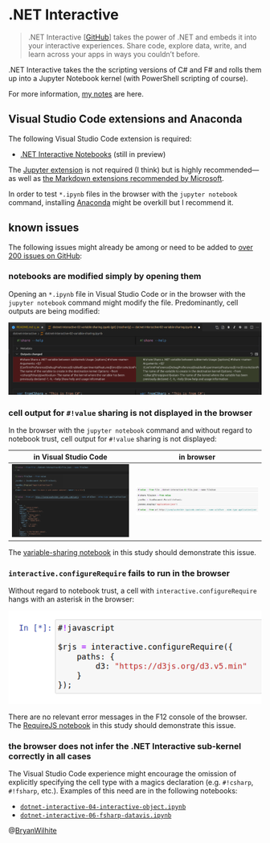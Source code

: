 # .NET Interactive

>.NET Interactive [[GitHub](https://github.com/dotnet/interactive)] takes the power of .NET and embeds it into your interactive experiences. Share code, explore data, write, and learn across your apps in ways you couldn’t before.

.NET Interactive takes the the scripting versions of C# and F# and rolls them up into a Jupyter Notebook kernel (with PowerShell scripting of course).

For more information, [my notes](./dotnet-interactive.ipynb) are here.

## Visual Studio Code extensions and Anaconda

The following Visual Studio Code extension is required:

- [.NET Interactive Notebooks](https://marketplace.visualstudio.com/items?itemName=ms-dotnettools.dotnet-interactive-vscode) (still in preview)

The [Jupyter extension](https://marketplace.visualstudio.com/items?itemName=ms-toolsai.jupyter) is not required (I think) but is highly recommended—as well as [the Markdown extensions recommended by Microsoft](https://code.visualstudio.com/Docs/languages/markdown).

In order to test `*.ipynb` files in the browser with the `jupyter notebook` command, installing [Anaconda](https://www.anaconda.com/) might be overkill but I recommend it.

## known issues

The following issues might already be among or need to be added to [over 200 issues on GitHub](https://github.com/dotnet/interactive/issues):

### notebooks are modified simply by opening them

Opening an `*.ipynb` file in Visual Studio Code or in the browser with the `jupyter notebook` command might modify the file. Predominantly, cell outputs are being modified:

![notebooks are modified simply by opening them](./images/notebooks-are-modified-simply-by-opening-them.png)

### cell output for `#!value` sharing is not displayed in the browser

In the browser with the `jupyter notebook` command and without regard to notebook trust, cell output for `#!value` sharing is not displayed:

| in Visual Studio Code | in browser |
|- |-
| ![value sharing in vscode](./images/value-sharing-in-vscode.png) | ![value sharing in browser](./images/value-sharing-in-browser.png) |

The [variable-sharing notebook](./dotnet-interactive-02-variable-sharing.ipynb) in this study should demonstrate this issue.

### `interactive.configureRequire` fails to run in the browser

Without regard to notebook trust, a cell with `interactive.configureRequire` hangs with an asterisk in the browser:

![interactive.configureRequire hangs](./images/interactive-configure-require-hangs.png)

There are no relevant error messages in the F12 console of the browser. The [RequireJS notebook](./dotnet-interactive-05-requirejs.ipynb) in this study should demonstrate this issue.

### the browser does not infer the .NET Interactive sub-kernel correctly in all cases

The Visual Studio Code experience might encourage the omission of explicitly specifying the cell type with a magics declaration (e.g. `#!csharp`, `#!fsharp`, etc.). Examples of this need are in the following notebooks:

- [`dotnet-interactive-04-interactive-object.ipynb`](./dotnet-interactive-04-interactive-object.ipynb)
- [`dotnet-interactive-06-fsharp-datavis.ipynb`](./dotnet-interactive-06-fsharp-datavis.ipynb)

@[BryanWilhite](https://twitter.com/BryanWilhite)
